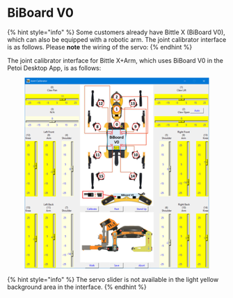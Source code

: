 # BiBoard V0

{% hint style="info" %}
Some customers already have Bittle X (BiBoard V0), which can also be equipped with a robotic arm. The joint calibrator interface is as follows. Please **note** the wiring of the servo:
{% endhint %}

The joint calibrator interface for Bittle X+Arm, which uses BiBoard V0 in the Petoi Desktop App, is as follows:

<figure><img src="../../../.gitbook/assets/image (4) (1).png" alt=""><figcaption></figcaption></figure>

{% hint style="info" %}
The servo slider is not available in the light yellow background area in the interface.
{% endhint %}

